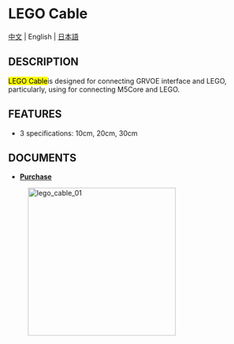 # LEGO Cable

[中文](/zh_CN/product_documents/accessories/cables/lego_cable) | English | [日本語](ja/product_documents/accessories/cables/lego_cable)

## DESCRIPTION

<mark>LEGO Cable</mark>is designed for connecting GRVOE interface and LEGO, particularly, using for connecting M5Core and LEGO.

## FEATURES

-  3 specifications: 10cm, 20cm, 30cm

## DOCUMENTS

<!-- - **[Example](en/file_to_display_null)** -->
- **[Purchase](https://www.aliexpress.com/store/product/M5Stack-M5Bala-ESP32-6Pin-10-20/3226069_32923086380.html)**

<figure>
    <img src="assets/img/product_pics/accessories/lego_cable_01.jpg" alt="lego_cable_01" width="300px" height="300px">
</figure>